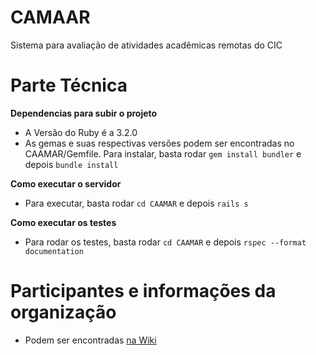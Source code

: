 # CAMAAR
Sistema para avaliação de atividades acadêmicas remotas do CIC

# Parte Técnica
**Dependencias para subir o projeto**
- A Versão do Ruby é a 3.2.0
- As gemas e suas respectivas versões podem ser encontradas no CAAMAR/Gemfile. Para instalar, basta rodar `gem install bundler` e depois `bundle install`

**Como executar o servidor**
- Para executar, basta rodar `cd CAAMAR` e depois `rails s`

**Como executar os testes**
- Para rodar os testes, basta rodar `cd CAAMAR` e depois `rspec --format documentation`

# Participantes e informações da organização
- Podem ser encontradas [na Wiki](https://github.com/wallacelw/CAMAAR/wiki/Organiza%C3%A7%C3%A3o)
